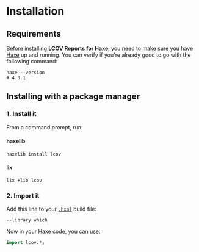 # Installation

## Requirements
Before installing **LCOV Reports for Haxe**, you need to make sure you have [Haxe](https://haxe.org) up and running.
You can verify if you're already good to go with the following command:

```shell
haxe --version
# 4.3.1
```

## Installing with a package manager

### 1. Install it
From a command prompt, run:

<!-- tabs:start -->

#### **haxelib**

```shell
haxelib install lcov
```

#### **lix**

```shell
lix +lib lcov
```

<!-- tabs:end -->

### 2. Import it
Add this line to your [`.hxml`](https://haxe.org/manual/compiler-usage-hxml.html) build file:

```hxml
--library which
```

Now in your [Haxe](https://haxe.org) code, you can use:

```haxe
import lcov.*;
```
